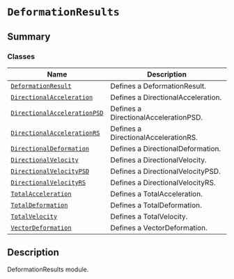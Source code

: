 # `DeformationResults`

<a id="summary"></a>

## Summary

### Classes

| Name | Description |
|---------------------------------------------------------------------------------------------------------------------------------------------------------------------------------|---------------------------------------|
| [`DeformationResult`](DeformationResult.md#ansys.mechanical.stubs.v242.Ansys.ACT.Automation.Mechanical.Results.DeformationResults.DeformationResult)                            | Defines a DeformationResult.          |
| [`DirectionalAcceleration`](DirectionalAcceleration.md#ansys.mechanical.stubs.v242.Ansys.ACT.Automation.Mechanical.Results.DeformationResults.DirectionalAcceleration)          | Defines a DirectionalAcceleration.    |
| [`DirectionalAccelerationPSD`](DirectionalAccelerationPSD.md#ansys.mechanical.stubs.v242.Ansys.ACT.Automation.Mechanical.Results.DeformationResults.DirectionalAccelerationPSD) | Defines a DirectionalAccelerationPSD. |
| [`DirectionalAccelerationRS`](DirectionalAccelerationRS.md#ansys.mechanical.stubs.v242.Ansys.ACT.Automation.Mechanical.Results.DeformationResults.DirectionalAccelerationRS)    | Defines a DirectionalAccelerationRS.  |
| [`DirectionalDeformation`](DirectionalDeformation.md#ansys.mechanical.stubs.v242.Ansys.ACT.Automation.Mechanical.Results.DeformationResults.DirectionalDeformation)             | Defines a DirectionalDeformation.     |
| [`DirectionalVelocity`](DirectionalVelocity.md#ansys.mechanical.stubs.v242.Ansys.ACT.Automation.Mechanical.Results.DeformationResults.DirectionalVelocity)                      | Defines a DirectionalVelocity.        |
| [`DirectionalVelocityPSD`](DirectionalVelocityPSD.md#ansys.mechanical.stubs.v242.Ansys.ACT.Automation.Mechanical.Results.DeformationResults.DirectionalVelocityPSD)             | Defines a DirectionalVelocityPSD.     |
| [`DirectionalVelocityRS`](DirectionalVelocityRS.md#ansys.mechanical.stubs.v242.Ansys.ACT.Automation.Mechanical.Results.DeformationResults.DirectionalVelocityRS)                | Defines a DirectionalVelocityRS.      |
| [`TotalAcceleration`](TotalAcceleration.md#ansys.mechanical.stubs.v242.Ansys.ACT.Automation.Mechanical.Results.DeformationResults.TotalAcceleration)                            | Defines a TotalAcceleration.          |
| [`TotalDeformation`](TotalDeformation.md#ansys.mechanical.stubs.v242.Ansys.ACT.Automation.Mechanical.Results.DeformationResults.TotalDeformation)                               | Defines a TotalDeformation.           |
| [`TotalVelocity`](TotalVelocity.md#ansys.mechanical.stubs.v242.Ansys.ACT.Automation.Mechanical.Results.DeformationResults.TotalVelocity)                                        | Defines a TotalVelocity.              |
| [`VectorDeformation`](VectorDeformation.md#ansys.mechanical.stubs.v242.Ansys.ACT.Automation.Mechanical.Results.DeformationResults.VectorDeformation)                            | Defines a VectorDeformation.          |

<a id="description"></a>

## Description

DeformationResults module.

<!-- !! processed by numpydoc !! -->

